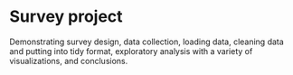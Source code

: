 # Survey project

Demonstrating survey design, data collection, loading data, cleaning data and putting into tidy format, exploratory analysis with a variety of visualizations, and conclusions.
